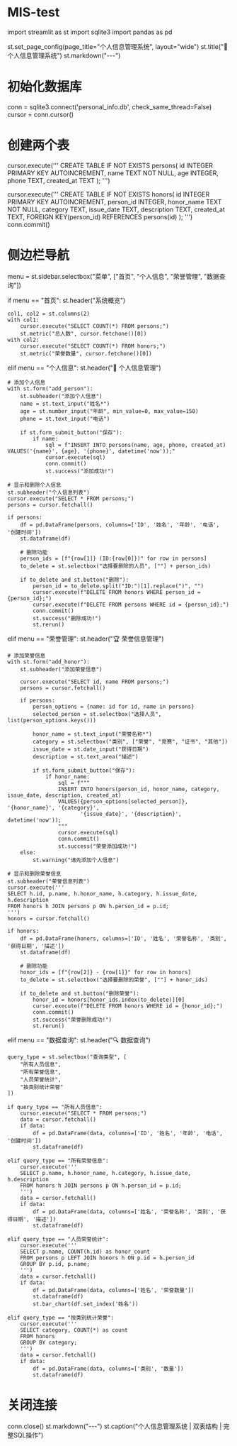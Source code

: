 # MIS-test
import streamlit as st
import sqlite3
import pandas as pd

st.set_page_config(page_title="个人信息管理系统", layout="wide")
st.title("👤 个人信息管理系统")
st.markdown("---")

# 初始化数据库
conn = sqlite3.connect('personal_info.db', check_same_thread=False)
cursor = conn.cursor()

# 创建两个表
cursor.execute('''
CREATE TABLE IF NOT EXISTS persons(
                   id INTEGER PRIMARY KEY AUTOINCREMENT,
                   name TEXT NOT NULL,
                   age INTEGER,
                   phone TEXT,
                   created_at TEXT
);
''')

cursor.execute('''
CREATE TABLE IF NOT EXISTS honors(
                   id INTEGER PRIMARY KEY AUTOINCREMENT,
                   person_id INTEGER,
                   honor_name TEXT NOT NULL,
                   category TEXT,
                   issue_date TEXT,
                   description TEXT,
                   created_at TEXT,
                   FOREIGN KEY(person_id) REFERENCES persons(id)
);
''')
conn.commit()

# 侧边栏导航
menu = st.sidebar.selectbox("菜单", ["首页", "个人信息", "荣誉管理", "数据查询"])

if menu == "首页":
    st.header("系统概览")

    col1, col2 = st.columns(2)
    with col1:
        cursor.execute("SELECT COUNT(*) FROM persons;")
        st.metric("总人数", cursor.fetchone()[0])
    with col2:
        cursor.execute("SELECT COUNT(*) FROM honors;")
        st.metric("荣誉数量", cursor.fetchone()[0])

elif menu == "个人信息":
    st.header("👤 个人信息管理")

    # 添加个人信息
    with st.form("add_person"):
        st.subheader("添加个人信息")
        name = st.text_input("姓名*")
        age = st.number_input("年龄", min_value=0, max_value=150)
        phone = st.text_input("电话")

        if st.form_submit_button("保存"):
            if name:
                sql = f"INSERT INTO persons(name, age, phone, created_at) VALUES('{name}', {age}, '{phone}', datetime('now'));"
                cursor.execute(sql)
                conn.commit()
                st.success("添加成功!")

    # 显示和删除个人信息
    st.subheader("个人信息列表")
    cursor.execute("SELECT * FROM persons;")
    persons = cursor.fetchall()

    if persons:
        df = pd.DataFrame(persons, columns=['ID', '姓名', '年龄', '电话', '创建时间'])
        st.dataframe(df)

        # 删除功能
        person_ids = [f"{row[1]} (ID:{row[0]})" for row in persons]
        to_delete = st.selectbox("选择要删除的人员", [""] + person_ids)

        if to_delete and st.button("删除"):
            person_id = to_delete.split("ID:")[1].replace(")", "")
            cursor.execute(f"DELETE FROM honors WHERE person_id = {person_id};")
            cursor.execute(f"DELETE FROM persons WHERE id = {person_id};")
            conn.commit()
            st.success("删除成功!")
            st.rerun()

elif menu == "荣誉管理":
    st.header("🏆 荣誉信息管理")

    # 添加荣誉信息
    with st.form("add_honor"):
        st.subheader("添加荣誉信息")

        cursor.execute("SELECT id, name FROM persons;")
        persons = cursor.fetchall()

        if persons:
            person_options = {name: id for id, name in persons}
            selected_person = st.selectbox("选择人员", list(person_options.keys()))

            honor_name = st.text_input("荣誉名称*")
            category = st.selectbox("类别", ["荣誉", "竞赛", "证书", "其他"])
            issue_date = st.date_input("获得日期")
            description = st.text_area("描述")

            if st.form_submit_button("保存"):
                if honor_name:
                    sql = f"""
                    INSERT INTO honors(person_id, honor_name, category, issue_date, description, created_at)
                    VALUES({person_options[selected_person]}, '{honor_name}', '{category}', 
                           '{issue_date}', '{description}', datetime('now'));
                    """
                    cursor.execute(sql)
                    conn.commit()
                    st.success("荣誉添加成功!")
        else:
            st.warning("请先添加个人信息")

    # 显示和删除荣誉信息
    st.subheader("荣誉信息列表")
    cursor.execute('''
    SELECT h.id, p.name, h.honor_name, h.category, h.issue_date, h.description
    FROM honors h JOIN persons p ON h.person_id = p.id;
    ''')
    honors = cursor.fetchall()

    if honors:
        df = pd.DataFrame(honors, columns=['ID', '姓名', '荣誉名称', '类别', '获得日期', '描述'])
        st.dataframe(df)

        # 删除功能
        honor_ids = [f"{row[2]} - {row[1]}" for row in honors]
        to_delete = st.selectbox("选择要删除的荣誉", [""] + honor_ids)

        if to_delete and st.button("删除荣誉"):
            honor_id = honors[honor_ids.index(to_delete)][0]
            cursor.execute(f"DELETE FROM honors WHERE id = {honor_id};")
            conn.commit()
            st.success("荣誉删除成功!")
            st.rerun()

elif menu == "数据查询":
    st.header("🔍 数据查询")

    query_type = st.selectbox("查询类型", [
        "所有人员信息",
        "所有荣誉信息",
        "人员荣誉统计",
        "按类别统计荣誉"
    ])

    if query_type == "所有人员信息":
        cursor.execute("SELECT * FROM persons;")
        data = cursor.fetchall()
        if data:
            df = pd.DataFrame(data, columns=['ID', '姓名', '年龄', '电话', '创建时间'])
            st.dataframe(df)

    elif query_type == "所有荣誉信息":
        cursor.execute('''
        SELECT p.name, h.honor_name, h.category, h.issue_date, h.description
        FROM honors h JOIN persons p ON h.person_id = p.id;
        ''')
        data = cursor.fetchall()
        if data:
            df = pd.DataFrame(data, columns=['姓名', '荣誉名称', '类别', '获得日期', '描述'])
            st.dataframe(df)

    elif query_type == "人员荣誉统计":
        cursor.execute('''
        SELECT p.name, COUNT(h.id) as honor_count
        FROM persons p LEFT JOIN honors h ON p.id = h.person_id
        GROUP BY p.id, p.name;
        ''')
        data = cursor.fetchall()
        if data:
            df = pd.DataFrame(data, columns=['姓名', '荣誉数量'])
            st.dataframe(df)
            st.bar_chart(df.set_index('姓名'))

    elif query_type == "按类别统计荣誉":
        cursor.execute('''
        SELECT category, COUNT(*) as count
        FROM honors
        GROUP BY category;
        ''')
        data = cursor.fetchall()
        if data:
            df = pd.DataFrame(data, columns=['类别', '数量'])
            st.dataframe(df)

# 关闭连接
conn.close()
st.markdown("---")
st.caption("个人信息管理系统 | 双表结构 | 完整SQL操作")
